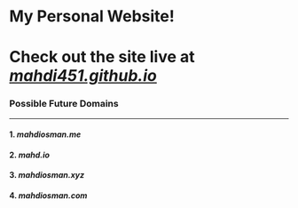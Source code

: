 # My Personal Website!
# Check out the site live at [_mahdi451.github.io_](https://mahdi451.github.io "Mahdi's Website")
### Possible Future Domains  
***
#### 1. **_mahdiosman.me_** 
#### 2. **_mahd.io_** 
#### 3. **_mahdiosman.xyz_**
#### 4. **_mahdiosman.com_**
